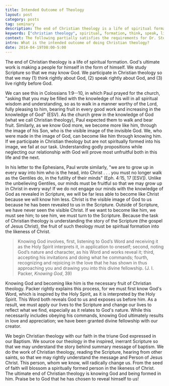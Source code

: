 ```yaml
---
title: Intended Outcome of Theology
layout: post
category: posts
tag: seminary
description: The end of Christian theology is a life of spiritual formation. God's ultimate work is making a people for himself in the form of himself.
keywords: ["christian theology", spiritual, formation, think, speak, live]
context: The following partially satisfies the requirements for Dr. Steven McKinion's Christian Theology I class at Southeastern Baptist Theological Seminary.
intro: What is the intended outcome of doing Christian theology?
date: 2014-04-19T08:00-5:00
---
```


The end of Christian theology is a life of spiritual formation. God's ultimate work is making a people for himself in the form of himself. We study Scripture so that we may know God. We participate in Christian theology so that we may (1) think rightly about God, (2) speak rightly about God, and (3) live rightly before God. 

We can see this in Colossians 1:9--10, in which Paul prayed for the church,  "asking that you may be filled with the knowledge of his will in all spiritual wisdom and understanding, so as to walk in a manner worthy of the Lord, fully pleasing to him, bearing fruit in every good work and increasing in the knowledge of God" (ESV). As the church grew in the knowledge of God (what we call Christian theology), Paul expected them to walk and bear fruit. Similarly, as we know God more, we become more like him, through the image of his Son, who is the visible image of the invisible God. We, who were made in the image of God, can become like him through knowing him. If we participate in Christian theology but are not spiritually formed into his image, we fail at our task. Understanding godly propositions while neglecting our relationship with God will prove most unfruitful both in this life and the next.

In his letter to the Ephesians, Paul wrote similarly, "we are to grow up in every way into him who is the head, into Christ . . . you must no longer walk as the Gentiles do, in the futility of their minds" (Eph. 4:15, 17 [ESV]). Unlike the unbelieving Gentiles, our minds must be fruitful so that we may grow up in Christ in every way! If we do not engage our minds with the knowledge of God as revealed in Scripture, we will be far less able to become like Christ because we will know him less. Christ is the visible image of God to us because he has been revealed to us in the Scripture. Outside of Scripture, we have never seen the visible Christ. If we want to become like him, we must see him; to see him, we must turn to the Scripture. Because the task of Christian theology is understanding the story of the Scripture (the gospel of Jesus Christ), the fruit of such theology must be spiritual formation into the likeness of Christ.

> Knowing God involves, first, listening to God’s Word and receiving it as the Holy Spirit interprets it, in application to oneself; second, noting God’s nature and character, as his Word and works reveal it; third, accepting his invitations and doing what he commands; fourth, recognizing and rejoicing in the love that he has shown in thus approaching you and drawing you into this divine fellowship. (J. I. Packer, *Knowing God*, 39)

Knowing God and becoming like him is the necessary fruit of Christian theology. Packer rightly explains this process, for we must first know God's Word, which is inspired by the Holy Spirit, as it is interpreted by the Holy Spirit. This Word both reveals God to us and exposes us before him. As a result, we must apply our lives to the Scripture and change our lives to reflect what we find, especially as it relates to God's nature. While this necessarily includes obeying his commands, knowing God ultimately results in love and appreciation; we have been granted divine fellowship with our creator. 

We begin Christian theology with our faith in the triune God expressed in our Baptism. We source our theology in the inspired, inerrant Scripture so that we may understand the story behind summary message of baptism. We do the work of Christian theology, reading the Scripture, hearing from other saints, so that we may rightly understand the message and Person of Jesus Christ. This person, whom we know, will radically change us. From the seed of faith will blossom a spiritually formed person in the likeness of Christ. The ultimate end of Christian theology is knowing God and being formed in him. Praise be to God that he has chosen to reveal himself to us!
